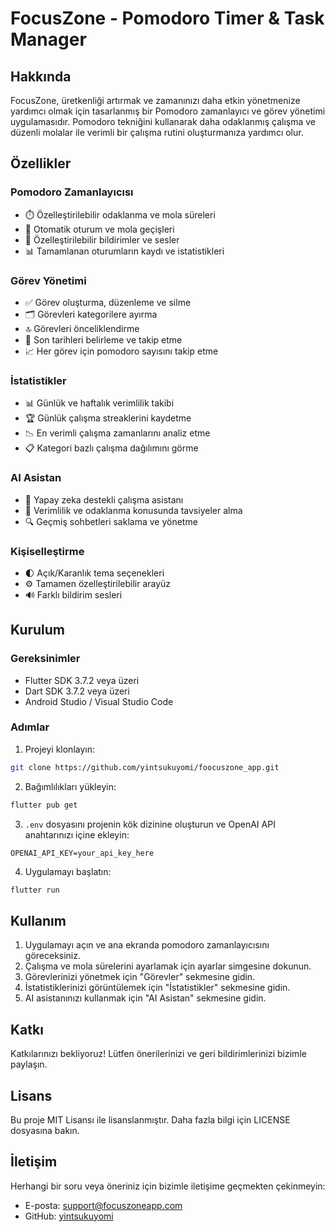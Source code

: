 # FocusZone - Pomodoro Timer & Task Manager

## Hakkında

FocusZone, üretkenliği artırmak ve zamanınızı daha etkin yönetmenize yardımcı olmak için tasarlanmış bir Pomodoro zamanlayıcı ve görev yönetimi uygulamasıdır. Pomodoro tekniğini kullanarak daha odaklanmış çalışma ve düzenli molalar ile verimli bir çalışma rutini oluşturmanıza yardımcı olur.

## Özellikler

### Pomodoro Zamanlayıcısı
- ⏱️ Özelleştirilebilir odaklanma ve mola süreleri
- 🔄 Otomatik oturum ve mola geçişleri
- 🔔 Özelleştirilebilir bildirimler ve sesler
- 📊 Tamamlanan oturumların kaydı ve istatistikleri

### Görev Yönetimi
- ✅ Görev oluşturma, düzenleme ve silme
- 🗂️ Görevleri kategorilere ayırma
- 🔝 Görevleri önceliklendirme
- 📅 Son tarihleri belirleme ve takip etme
- 📈 Her görev için pomodoro sayısını takip etme

### İstatistikler
- 📊 Günlük ve haftalık verimlilik takibi
- 🏆 Günlük çalışma streaklerini kaydetme
- 📉 En verimli çalışma zamanlarını analiz etme
- 📋 Kategori bazlı çalışma dağılımını görme

### AI Asistan
- 🤖 Yapay zeka destekli çalışma asistanı
- 💬 Verimlilik ve odaklanma konusunda tavsiyeler alma
- 🔍 Geçmiş sohbetleri saklama ve yönetme

### Kişiselleştirme
- 🌓 Açık/Karanlık tema seçenekleri
- ⚙️ Tamamen özelleştirilebilir arayüz
- 🔊 Farklı bildirim sesleri

## Kurulum

### Gereksinimler
- Flutter SDK 3.7.2 veya üzeri
- Dart SDK 3.7.2 veya üzeri
- Android Studio / Visual Studio Code

### Adımlar
1. Projeyi klonlayın:
```bash
git clone https://github.com/yintsukuyomi/foocuszone_app.git
```

2. Bağımlılıkları yükleyin:
```bash
flutter pub get
```

3. `.env` dosyasını projenin kök dizinine oluşturun ve OpenAI API anahtarınızı içine ekleyin:
```plaintext
OPENAI_API_KEY=your_api_key_here
```

4. Uygulamayı başlatın:
```bash
flutter run
```

## Kullanım

1. Uygulamayı açın ve ana ekranda pomodoro zamanlayıcısını göreceksiniz.
2. Çalışma ve mola sürelerini ayarlamak için ayarlar simgesine dokunun.
3. Görevlerinizi yönetmek için "Görevler" sekmesine gidin.
4. İstatistiklerinizi görüntülemek için "İstatistikler" sekmesine gidin.
5. AI asistanınızı kullanmak için "AI Asistan" sekmesine gidin.

## Katkı

Katkılarınızı bekliyoruz! Lütfen önerilerinizi ve geri bildirimlerinizi bizimle paylaşın.

## Lisans

Bu proje MIT Lisansı ile lisanslanmıştır. Daha fazla bilgi için LICENSE dosyasına bakın.

## İletişim

Herhangi bir soru veya öneriniz için bizimle iletişime geçmekten çekinmeyin:

- E-posta: support@focuszoneapp.com
- GitHub: [yintsukuyomi](https://github.com/yintsukuyomi)
